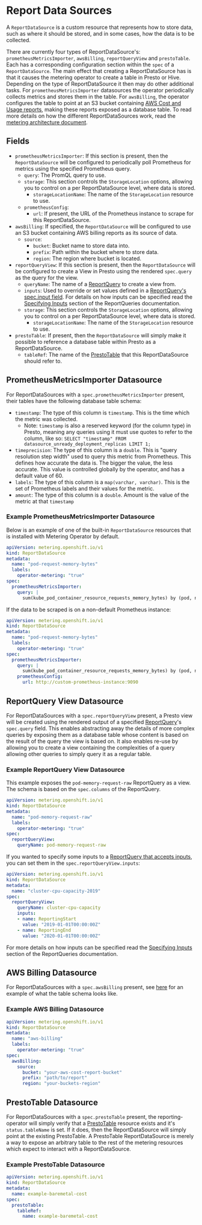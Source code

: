 # Report Data Sources

A `ReportDataSource` is a custom resource that represents how to store data, such as where it should be stored, and in some cases, how the data is to be collected.

There are currently four types of ReportDataSource's: `prometheusMetricsImporter`, `awsBilling`, `reportQueryView` and `prestoTable`.
Each has a corresponding configuration section within the `spec` of a `ReportDataSource`.
The main effect that creating a ReportDataSource has is that it causes the metering operator to create a table in Presto or Hive.
Depending on the type of ReportDataSource it then may do other additional tasks.
For `prometheusMetricsImporter` datasources the operator periodically collects metrics and stores them in the table.
For `awsBilling`, the operator configures the table to point at an S3 bucket containing [AWS Cost and Usage reports][AWS-billing], making these reports exposed as a database table.
To read more details on how the different ReportDataSources work, read the [metering architecture document][architecture].

## Fields

- `prometheusMetricsImporter`: If this section is present, then the `ReportDataSource` will be configured to periodically poll Prometheus for metrics using the specified Prometheus query.
  - `query`: The PromQL query to use.
  - `storage`: This section controls the `StorageLocation` options, allowing you to control on a per ReportDataSource level, where data is stored.
    - `storageLocationName`: The name of the `StorageLocation` resource to use.
  - `prometheusConfig`:
    - `url`: If present, the URL of the Prometheus instance to scrape for this ReportDataSource.
- `awsBilling`: If specified, the `ReportDataSource` will be configured to use an S3 bucket containing AWS billing reports as its source of data.
  - `source`:
    - `bucket`: Bucket name to store data into.
    - `prefix`: Path within the bucket where to store data.
    - `region`: The region where bucket is located.
- `reportQueryView`: If this section is present, then the `ReportDataSource` will be configured to create a View in Presto using the rendered `spec.query` as the query for the view.
  - `queryName`: The name of a [ReportQuery][reportquery] to create a view from.
  - `inputs`: Used to override or set values defined in a [ReportQuery's spec.input field][query-inputs]. For details on how inputs can be specified read the [Specifying Inputs][specifying-inputs] section of the ReportQueries documentation.
  - `storage`: This section controls the `StorageLocation` options, allowing you to control on a per ReportDataSource level, where data is stored.
    - `storageLocationName`: The name of the `StorageLocation` resource to use.
- `prestoTable`: If present, then the `ReportDataSource` will simply make it possible to reference a database table within Presto as a ReportDataSource.
  - `tableRef`: The name of the [PrestoTable][prestotable] that this ReportDataSource should refer to.

## PrometheusMetricsImporter Datasource

For ReportDataSources with a `spec.prometheusMetricsImporter` present, their tables have the following database table schema:

- `timestamp`: The type of this column is `timestamp`. This is the time which the metric was collected.
  - Note: `timestamp` is also a reserved keyword (for the column type) in Presto, meaning any queries using it must use quotes to refer to the column, like so: `SELECT "timestamp" FROM datasource_unready_deployment_replicas LIMIT 1;`
- `timeprecision`: The type of this column is a `double`. This is "query resolution step width" used to query this metric from Prometheus. This defines how accurate the data is. The bigger the value, the less accurate. This value is controlled globally by the operator, and has a default value of 60.
- `labels`: The type of this column is a `map(varchar, varchar)`. This is the set of Prometheus labels and their values for the metric.
- `amount`: The type of this column is a `double`. Amount is the value of the metric at that `timestamp`

### Example PrometheusMetricsImporter Datasource

Below is an example of one of the built-in `ReportDataSource` resources that is installed with Metering Operator by default.

```yaml
apiVersion: metering.openshift.io/v1
kind: ReportDataSource
metadata:
  name: "pod-request-memory-bytes"
  labels:
    operator-metering: "true"
spec:
  prometheusMetricsImporter:
    query: |
      sum(kube_pod_container_resource_requests_memory_bytes) by (pod, namespace, node)
```

If the data to be scraped is on a non-default Prometheus instance:

```yaml
apiVersion: metering.openshift.io/v1
kind: ReportDataSource
metadata:
  name: "pod-request-memory-bytes"
  labels:
    operator-metering: "true"
spec:
  prometheusMetricsImporter:
    query: |
      sum(kube_pod_container_resource_requests_memory_bytes) by (pod, namespace, node)
    prometheusConfig:
      url: http://custom-prometheus-instance:9090
```

## ReportQuery View Datasource

For ReportDataSources with a `spec.reportQueryView` present, a Presto view will be created using the rendered output of a specified [ReportQuery][reportquery]'s `spec.query` field.
This enables abstracting away the details of more complex queries by exposing them as a database table whose content is based on the result of the query the view is based on.
It also enables re-use by allowing you to create a view containing the complexities of a query allowing other queries to simply query it as a regular table.

### Example ReportQuery View Datasource

This example exposes the `pod-memory-request-raw` ReportQuery as a view.
The schema is based on the `spec.columns` of the ReportQuery.

```yaml
apiVersion: metering.openshift.io/v1
kind: ReportDataSource
metadata:
  name: "pod-memory-request-raw"
  labels:
    operator-metering: "true"
spec:
  reportQueryView:
    queryName: pod-memory-request-raw
```

If you wanted to specify some inputs to a [ReportQuery that accepts inputs][query-inputs], you can set them in the `spec.reportQueryView.inputs`:

```yaml
apiVersion: metering.openshift.io/v1
kind: ReportDataSource
metadata:
  name: "cluster-cpu-capacity-2019"
spec:
  reportQueryView:
    queryName: cluster-cpu-capacity
    inputs:
    - name: ReportingStart
      value: "2019-01-01T00:00:00Z"
    - name: ReportingEnd
      value: "2020-01-01T00:00:00Z"
```

For more details on how inputs can be specified read the [Specifying Inputs][specifying-inputs] section of the ReportQueries documentation.

## AWS Billing Datasource

For ReportDataSources with a `spec.awsBilling` present, see [here](aws-billing-datasource-schema.md) for an example of what the table schema looks like.

### Example AWS Billing Datasource

```yaml
apiVersion: metering.openshift.io/v1
kind: ReportDataSource
metadata:
  name: "aws-billing"
  labels:
    operator-metering: "true"
spec:
  awsBilling:
    source:
      bucket: "your-aws-cost-report-bucket"
      prefix: "path/to/report"
      region: "your-buckets-region"
```

## PrestoTable Datasource

For ReportDataSources with a `spec.prestoTable` present, the reporting-operator will simply verify that a [PrestoTable][prestotable] resource exists and it's `status.tableName` is set.
If it does, then the ReportDataSource will simply point at the existing PrestoTable.
A PrestoTable ReportDataSource is merely a way to expose an arbitrary table to the rest of the metering resources which expect to interact with a ReportDataSource.

### Example PrestoTable Datasource

```yaml
apiVersion: metering.openshift.io/v1
kind: ReportDataSource
metadata:
  name: example-baremetal-cost
spec:
  prestoTable:
    tableRef:
      name: example-baremetal-cost
```

[storage-locations]: storagelocations.md
[AWS-billing]: https://docs.aws.amazon.com/awsaccountbilling/latest/aboutv2/billing-reports-costusage.html
[metering-aws-billing-conf]: metering-config.md#aws-billing-correlation
[default-storage-location]: storagelocations.md#default-storagelocation
[architecture]: metering-architecture.md
[presto-types]: https://prestodb.io/docs/current/language/types.html
[query-inputs]: reportqueries.md#query-inputs
[specifying-inputs]: reportqueries.md#specifying-inputs
[reportquery]: reportqueries.md
[prestotable]: prestotables.md
